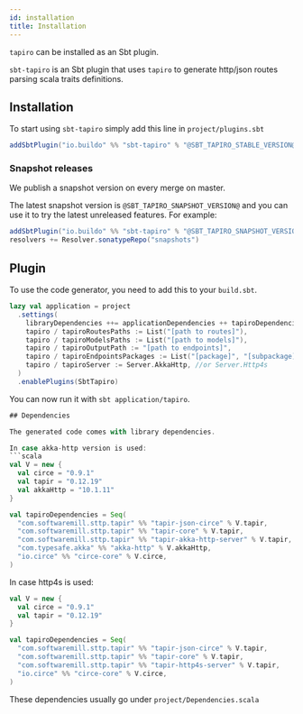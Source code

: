 ```yaml
---
id: installation
title: Installation
---
```


`tapiro` can be installed as an Sbt plugin.

`sbt-tapiro` is an Sbt plugin that uses `tapiro` to generate http/json routes parsing scala traits definitions.

## Installation

To start using `sbt-tapiro` simply add this line in `project/plugins.sbt`

```scala
addSbtPlugin("io.buildo" %% "sbt-tapiro" % "@SBT_TAPIRO_STABLE_VERSION@")
```

### Snapshot releases

We publish a snapshot version on every merge on master.

The latest snapshot version is `@SBT_TAPIRO_SNAPSHOT_VERSION@` and you can use
it to try the latest unreleased features. For example:

```scala
addSbtPlugin("io.buildo" %% "sbt-tapiro" % "@SBT_TAPIRO_SNAPSHOT_VERSION@")
resolvers += Resolver.sonatypeRepo("snapshots")
```

## Plugin

To use the code generator, you need to add this to your `build.sbt`.

```scala
lazy val application = project
  .settings(
    libraryDependencies ++= applicationDependencies ++ tapiroDependencies,
    tapiro / tapiroRoutesPaths := List("[path to routes]"),
    tapiro / tapiroModelsPaths := List("[path to models]"),
    tapiro / tapiroOutputPath := "[path to endpoints]",
    tapiro / tapiroEndpointsPackages := List("[package]", "[subpackage]"),
    tapiro / tapiroServer := Server.AkkaHttp, //or Server.Http4s
  )
  .enablePlugins(SbtTapiro)
```

You can now run it with `sbt application/tapiro`.

```scala
## Dependencies

The generated code comes with library dependencies.

In case akka-http version is used:
```scala
val V = new {
  val circe = "0.9.1"
  val tapir = "0.12.19"
  val akkaHttp = "10.1.11"
}

val tapiroDependencies = Seq(
  "com.softwaremill.sttp.tapir" %% "tapir-json-circe" % V.tapir,
  "com.softwaremill.sttp.tapir" %% "tapir-core" % V.tapir,
  "com.softwaremill.sttp.tapir" %% "tapir-akka-http-server" % V.tapir,
  "com.typesafe.akka" %% "akka-http" % V.akkaHttp,
  "io.circe" %% "circe-core" % V.circe,
)
```

In case http4s is used:

```scala
val V = new {
  val circe = "0.9.1"
  val tapir = "0.12.19"
}

val tapiroDependencies = Seq(
  "com.softwaremill.sttp.tapir" %% "tapir-json-circe" % V.tapir,
  "com.softwaremill.sttp.tapir" %% "tapir-core" % V.tapir,
  "com.softwaremill.sttp.tapir" %% "tapir-http4s-server" % V.tapir,
  "io.circe" %% "circe-core" % V.circe,
)
```

These dependencies usually go under `project/Dependencies.scala`